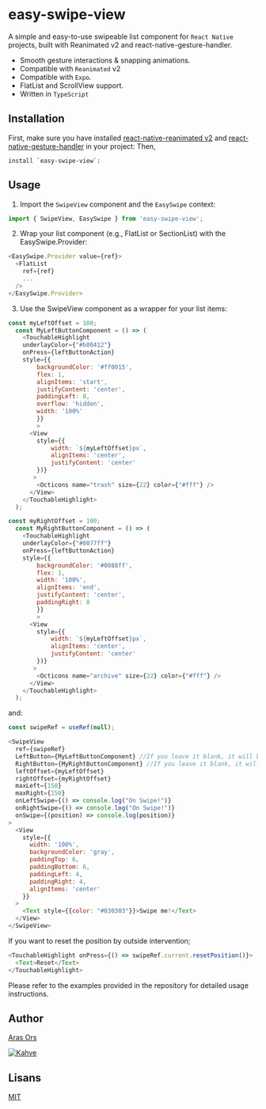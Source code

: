 
# easy-swipe-view

A simple and easy-to-use swipeable list component for `React Native` projects, built with Reanimated v2 and react-native-gesture-handler.

- Smooth gesture interactions & snapping animations.
- Compatible with `Reanimated` v2
- Compatible with `Expo`.
- FlatList and ScrollView support.
- Written in `TypeScript`

## Installation

First, make sure you have installed [react-native-reanimated v2](https://docs.swmansion.com/react-native-reanimated/docs/installation) and [react-native-gesture-handler](https://docs.swmansion.com/react-native-gesture-handler/docs/getting-started) in your project:
Then, 
```
install `easy-swipe-view`:
```
## Usage

1. Import the `SwipeView` component and the `EasySwipe` context:

```javascript
import { SwipeView, EasySwipe } from 'easy-swipe-view';
```
2. Wrap your list component (e.g., FlatList or SectionList) with the EasySwipe.Provider:
```javascript
<EasySwipe.Provider value={ref}>
  <FlatList
    ref={ref}
    ...
  />
</EasySwipe.Provider>
```

3. Use the SwipeView component as a wrapper for your list items:
```javascript
const myLeftOffset = 100;
  const MyLeftButtonComponent = () => (
    <TouchableHighlight
    underlayColor={"#b00412"} 
    onPress={leftButtonAction} 
    style={{
        backgroundColor: '#ff0015',
        flex: 1,
        alignItems: 'start',
        justifyContent: 'center',
        paddingLeft: 8,
        overflow: 'hidden',
        width: '100%'
        }}
        >
      <View 
        style={{
            width: `${myLeftOffset}px`,
            alignItems: 'center',
            justifyContent: 'center'
        })}
       >
        <Octicons name="trash" size={22} color={"#fff"} />
      </View>
    </TouchableHighlight>
  );

const myRightOffset = 100;
  const MyRightButtonComponent = () => (
    <TouchableHighlight
    underlayColor={"#0077ff"} 
    onPress={leftButtonAction} 
    style={{
        backgroundColor: '#0088ff',
        flex: 1,
        width: '100%',
        alignItems: 'end',
        justifyContent: 'center',
        paddingRight: 8
        }}
        >
      <View 
        style={{
            width: `${myLeftOffset}px`,
            alignItems: 'center',
            justifyContent: 'center'
        })}
       >
        <Octicons name="archive" size={22} color={"#fff"} />
      </View>
    </TouchableHighlight>
  );
```
and:
```javascript
const swipeRef = useRef(null);
```

```javascript
<SwipeView
  ref={swipeRef}
  LeftButton={MyLeftButtonComponent} //If you leave it blank, it will be disabled.
  RightButton={MyRightButtonComponent} //If you leave it blank, it will be disabled.
  leftOffset={myLeftOffset}
  rightOffset={myRightOffset}
  maxLeft={150}
  maxRight={150}
  onLeftSwipe={() => console.log("On Swipe!")}
  onRightSwipe={() => console.log("On Swipe!")}
  onSwipe={(position) => console.log(position)}
>
  <View 
    style={{
      width: '100%',
      backgroundColor: 'gray',
      paddingTop: 6,
      paddingBottom: 6,
      paddingLeft: 4,
      paddingRight: 4,
      alignItems: 'center'
    }}
  >
    <Text style={{color: "#030303"}}>Swipe me!</Text>
  </View>
</SwipeView>
```

If you want to reset the position by outside intervention;
```javascript
<TouchableHighlight onPress={() => swipeRef.current.resetPosition()}>
  <Text>Reset</Text>
</TouchableHighlight>
```

Please refer to the examples provided in the repository for detailed usage instructions.
## Author

 [Aras Ors](https://github.com/arasors)

 [![Kahve](https://www.buymeacoffee.com/assets/img/guidelines/download-assets-sm-1.svg)](https://www.buymeacoffee.com/arasors)
## Lisans

[MIT](https://choosealicense.com/licenses/mit/)

  